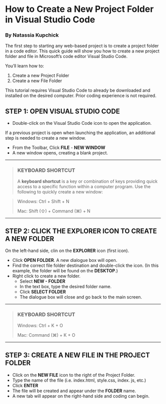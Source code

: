 # How to Create a New Project Folder in Visual Studio Code #
### By Natassia Kupchick ###

The first step to starting any web-based project is to create a project folder in a code editor. This quick guide will show you how to create a new project folder and file in Microsoft’s code editor Visual Studio Code.

You’ll learn how to:
1.	Create a new Project Folder
2.	Create a new File Folder


This tutorial requires Visual Studio Code to already be downloaded and installed on the desired computer. Prior coding experience is not required.

## STEP 1: OPEN VISUAL STUDIO CODE
- Double-click on the Visual Studio Code icon to open the application.

If a previous project is open when launching the application, an additional step is needed to create a new window.
- From the Toolbar, Click **FILE** - **NEW WINDOW**
- A new window opens, creating a blank project. 

---

>### KEYBOARD SHORTCUT ###
> A **keyboard shortcut** is a key or combination of keys providing quick access to a specific function within a computer program. Use the following to quickly create a new window: 

>Windows:	Ctrl + Shift + N
>
>Mac:	Shift (⇧) + Command (⌘) + N
>
---


## STEP 2: CLICK THE EXPLORER ICON TO CREATE A NEW FOLDER
On the left-hand side, clin on the **EXPLORER** icon (first icon).

- Click **OPEN FOLDER**. A new dialogue box will open.
- Find the correct file folder destination and double-click the icon. (In this example, the folder will be found on the **DESKTOP**.)
- Right click to create a new folder.
  - Select **NEW - FOLDER**
  - In the text box, type the desired folder name.
  - Click **SELECT FOLDER**
  - The dialogue box will close and go back to the main screen.

---

>### KEYBOARD SHORTCUT ###
>Windows: Ctrl + K + O
>
>Mac:  Command (⌘) + K + O
>
---


## STEP 3: CREATE A NEW FILE IN THE PROJECT FOLDER

- Click on the **NEW FILE** icon to the right of the Project Folder.
- Type the name of the file (i.e. index.html, style.css, index. js, etc.)
- Click **ENTER**
- The file will be created and appear under the **FOLDER** name.
- A new tab will appear on the right-hand side and coding can begin.

